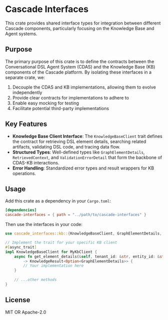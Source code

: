 # Cascade Interfaces

This crate provides shared interface types for integration between different Cascade components, particularly focusing on the Knowledge Base and Agent systems.

## Purpose

The primary purpose of this crate is to define the contracts between the Conversational DSL Agent System (CDAS) and the Knowledge Base (KB) components of the Cascade platform. By isolating these interfaces in a separate crate, we:

1. Decouple the CDAS and KB implementations, allowing them to evolve independently
2. Provide clear contracts for implementations to adhere to
3. Enable easy mocking for testing
4. Facilitate potential third-party implementations

## Key Features

* **Knowledge Base Client Interface**: The `KnowledgeBaseClient` trait defines the contract for retrieving DSL element details, searching related artifacts, validating DSL code, and tracing data flow.
* **Structured Types**: Well-defined types like `GraphElementDetails`, `RetrievedContext`, and `ValidationErrorDetail` that form the backbone of CDAS-KB interactions.
* **Error Handling**: Standardized error types and result wrappers for KB operations.

## Usage

Add this crate as a dependency in your `Cargo.toml`:

```toml
[dependencies]
cascade-interfaces = { path = "../path/to/cascade-interfaces" }
```

Then use the interfaces in your code:

```rust
use cascade_interfaces::kb::{KnowledgeBaseClient, GraphElementDetails, RetrievedContext};

// Implement the trait for your specific KB client
#[async_trait]
impl KnowledgeBaseClient for MyKbClient {
    async fn get_element_details(&self, tenant_id: &str, entity_id: &str, version: Option<&str>) 
        -> KnowledgeResult<Option<GraphElementDetails>> {
        // Your implementation here
    }
    
    // ...other methods
}
```

## License

MIT OR Apache-2.0 